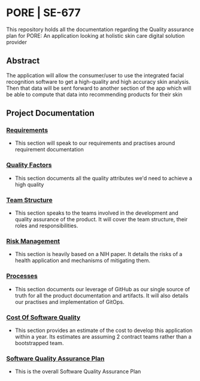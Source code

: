 # PORE | SE-677
This repository holds all the documentation regarding the Quality assurance plan for PORE: An application looking at holistic skin care digital solution provider

## Abstract

The application will allow the consumer/user to use the integrated facial recognition software to get a high-quality and high accuracy skin analysis. Then that data will be sent forward to another section of the app which will be able to compute that data into recommending products for their skin


## Project Documentation
### [Requirements](/requirements/README.md)
  - This section will speak to our requirements and practises around requirement documentation
### [Quality Factors](/quality-assurance/QUALITYFACTORS.md)
  - This section documents all the quality attributes we'd need to achieve a high quality
### [Team Structure](/quality-assurance/ROLES.md)
  - This section speaks to the teams involved in the development and quality assurance of the product. It will cover the team structure, their roles and responsibilities.
### [Risk Management](/risk/README.md)
  - This section is heavily based on a NIH paper. It details the risks of a health application and mechanisms of mitigating them.
### [Processes](/processes/README.md)
  - This section documents our leverage of GitHub as our single source of truth for all the product documentation and artifacts. It will also details our practises and implementation of GitOps.
### [Cost Of Software Quality](/cosq/README.md)
  - This section provides an estimate of the cost to develop this application within a year. Its estimates are assuming 2 contract teams rather than a bootstrapped team.
### [Software Quality Assurance Plan](/quality-assurance/README.md)
 - This is the overall Software Quality Assurance Plan
